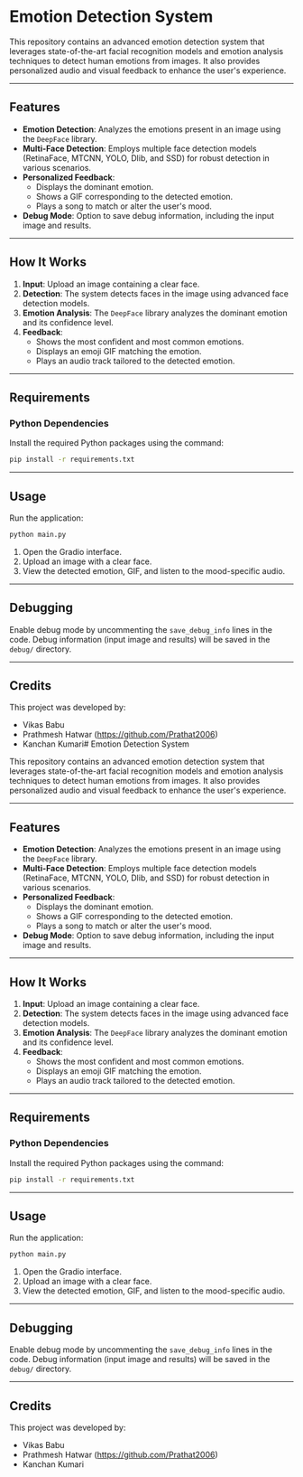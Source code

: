 # Emotion Detection System

This repository contains an advanced emotion detection system that leverages state-of-the-art facial recognition models and emotion analysis techniques to detect human emotions from images. It also provides personalized audio and visual feedback to enhance the user's experience.

---

## Features

- **Emotion Detection**: Analyzes the emotions present in an image using the `DeepFace` library.
- **Multi-Face Detection**: Employs multiple face detection models (RetinaFace, MTCNN, YOLO, Dlib, and SSD) for robust detection in various scenarios.
- **Personalized Feedback**:
  - Displays the dominant emotion.
  - Shows a GIF corresponding to the detected emotion.
  - Plays a song to match or alter the user's mood.
- **Debug Mode**: Option to save debug information, including the input image and results.

---

## How It Works

1. **Input**: Upload an image containing a clear face.
2. **Detection**: The system detects faces in the image using advanced face detection models.
3. **Emotion Analysis**: The `DeepFace` library analyzes the dominant emotion and its confidence level.
4. **Feedback**:
   - Shows the most confident and most common emotions.
   - Displays an emoji GIF matching the emotion.
   - Plays an audio track tailored to the detected emotion.

---

## Requirements

### Python Dependencies

Install the required Python packages using the command:
```bash
pip install -r requirements.txt
```

---

## Usage

Run the application:
```bash
python main.py
```

1. Open the Gradio interface.
2. Upload an image with a clear face.
3. View the detected emotion, GIF, and listen to the mood-specific audio.

---

## Debugging

Enable debug mode by uncommenting the `save_debug_info` lines in the code.
Debug information (input image and results) will be saved in the `debug/` directory.

---

## Credits

This project was developed by:

- Vikas Babu
- Prathmesh Hatwar (https://github.com/Prathat2006)
- Kanchan Kumari# Emotion Detection System

This repository contains an advanced emotion detection system that leverages state-of-the-art facial recognition models and emotion analysis techniques to detect human emotions from images. It also provides personalized audio and visual feedback to enhance the user's experience.

---

## Features

- **Emotion Detection**: Analyzes the emotions present in an image using the `DeepFace` library.
- **Multi-Face Detection**: Employs multiple face detection models (RetinaFace, MTCNN, YOLO, Dlib, and SSD) for robust detection in various scenarios.
- **Personalized Feedback**:
  - Displays the dominant emotion.
  - Shows a GIF corresponding to the detected emotion.
  - Plays a song to match or alter the user's mood.
- **Debug Mode**: Option to save debug information, including the input image and results.

---

## How It Works

1. **Input**: Upload an image containing a clear face.
2. **Detection**: The system detects faces in the image using advanced face detection models.
3. **Emotion Analysis**: The `DeepFace` library analyzes the dominant emotion and its confidence level.
4. **Feedback**:
   - Shows the most confident and most common emotions.
   - Displays an emoji GIF matching the emotion.
   - Plays an audio track tailored to the detected emotion.

---

## Requirements

### Python Dependencies

Install the required Python packages using the command:
```bash
pip install -r requirements.txt
```

---

## Usage

Run the application:
```bash
python main.py
```

1. Open the Gradio interface.
2. Upload an image with a clear face.
3. View the detected emotion, GIF, and listen to the mood-specific audio.

---

## Debugging

Enable debug mode by uncommenting the `save_debug_info` lines in the code.
Debug information (input image and results) will be saved in the `debug/` directory.

---

## Credits

This project was developed by:

- Vikas Babu
- Prathmesh Hatwar (https://github.com/Prathat2006)
- Kanchan Kumari
